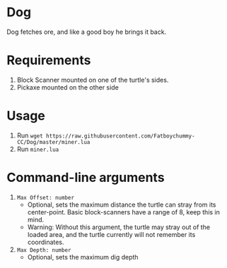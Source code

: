 # Dog
Dog fetches ore, and like a good boy he brings it back.

# Requirements
1. Block Scanner mounted on one of the turtle's sides.
2. Pickaxe mounted on the other side

# Usage
1. Run `wget https://raw.githubusercontent.com/Fatboychummy-CC/Dog/master/miner.lua`
2. Run `miner.lua`

# Command-line arguments
1. `Max Offset: number`
    * Optional, sets the maximum distance the turtle can stray from its center-point. Basic block-scanners have a range of 8, keep this in mind.
    * Warning: Without this argument, the turtle may stray out of the loaded area, and the turtle currently will not remember its coordinates.
2. `Max Depth: number`
    * Optional, sets the maximum dig depth
